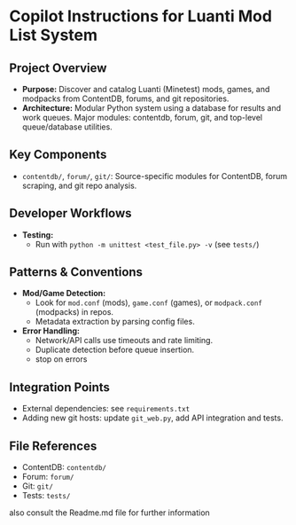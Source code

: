 # Copilot Instructions for Luanti Mod List System

## Project Overview
- **Purpose:** Discover and catalog Luanti (Minetest) mods, games, and modpacks from ContentDB, forums, and git repositories.
- **Architecture:** Modular Python system using a database for results and work queues. Major modules: contentdb, forum, git, and top-level queue/database utilities.

## Key Components
- `contentdb/`, `forum/`, `git/`: Source-specific modules for ContentDB, forum scraping, and git repo analysis.

## Developer Workflows
- **Testing:**
  - Run with `python -m unittest <test_file.py> -v` (see `tests/`)

## Patterns & Conventions
- **Mod/Game Detection:**
  - Look for `mod.conf` (mods), `game.conf` (games), or `modpack.conf` (modpacks) in repos.
  - Metadata extraction by parsing config files.
- **Error Handling:**
  - Network/API calls use timeouts and rate limiting.
  - Duplicate detection before queue insertion.
  - stop on errors

## Integration Points
- External dependencies: see `requirements.txt`
- Adding new git hosts: update `git_web.py`, add API integration and tests.

## File References
- ContentDB: `contentdb/`
- Forum: `forum/`
- Git: `git/`
- Tests: `tests/`

also consult the Readme.md file for further information